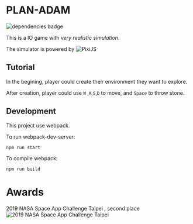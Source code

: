 # PLAN-ADAM

![dependencies badge](https://david-dm.org/charlie890414/PLAN-ADAM.svg)

This is a IO game with *very realistic simulation*.

The simulator is powered by ![PixiJS](https://pixijs.download/pixijs-banner-v5.png)

## Tutorial
In the begining, player could create their environment they want to explore.

After creation, player could use `W` ,`A`,`S`,`D` to move, and `Space` to throw stone.

## Development

This project use webpack.

To run webpack-dev-server:
```
npm run start
```

To compile webpack:
```
npm run build
```

# Awards

2019 NASA Space App Challenge Taipei , second place
![2019 NASA Space App Challenge Taipei](https://static.accupass.com/eventbanner/1909191525151001161500.jpg)
